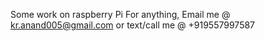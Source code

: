 Some work on raspberry Pi
For anything, Email me @ kr.anand005@gmail.com or text/call me @ +919557997587
